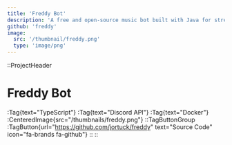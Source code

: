 ```yaml
---
title: 'Freddy Bot'
description: 'A free and open-source music bot built with Java for streaming music into your discord calls.'
github: 'freddy'
image:
  src: '/thumbnail/freddy.png'
  type: 'image/png'
---
```


::ProjectHeader
# Freddy Bot
:Tag{text="TypeScript"} :Tag{text="Discord API"} :Tag{text="Docker"}
:CenteredImage{src="/thumbnails/freddy.png"}
::TagButtonGroup
:TagButton{url="https://github.com/jortuck/freddy" text="Source Code" icon="fa-brands fa-github"}
::
::



